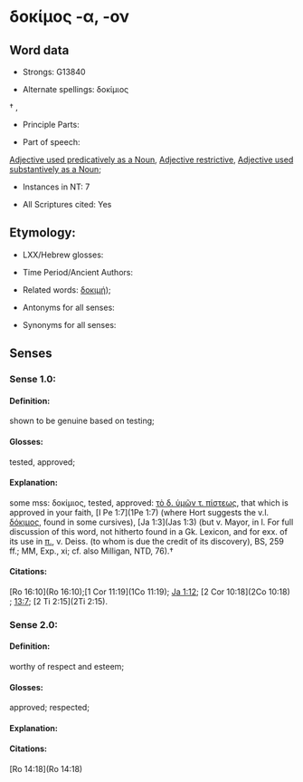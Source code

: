 # δοκίμος -α, -ον

<!-- Status: S2=NeedsFinalCheck -->
<!-- Lexica used for edits:   -->

## Word data

* Strongs: G13840

* Alternate spellings: δοκίμιος

† , 

* Principle Parts: 


* Part of speech: 

[Adjective used predicatively as a Noun](http://ugg.readthedocs.io/en/latest/noun_predicate_adj.html), 
[Adjective restrictive](http://ugg.readthedocs.io/en/latest/adjective_restrictive.html), 
[Adjective used substantively as a Noun](http://ugg.readthedocs.io/en/latest/noun_substantive_adj.html); 

* Instances in NT: 7

* All Scriptures cited: Yes

## Etymology: 


* LXX/Hebrew glosses: 


* Time Period/Ancient Authors: 


* Related words: [δοκιμή]());

* Antonyms for all senses:

* Synonyms for all senses: 


## Senses 


### Sense  1.0: 
 

#### Definition: 

shown to be genuine based on testing;

#### Glosses: 

tested, approved; 

#### Explanation: 

 some mss: δοκίμιος, tested, approved: [τὸ δ. ὑμῶν τ. πίστεως](), that which is approved in your faith, [I Pe 1:7](1Pe 1:7) (where Hort suggests the v.l. [δόκιμος](), found in some cursives), [Ja 1:3](Jas 1:3) (but v. Mayor, in l. For full discussion of this word, not hitherto found in a Gk. Lexicon, and for exx. of its use in [π.](), v. Deiss. (to whom is due the credit of its discovery), BS, 259 ff.; MM, Exp., xi; cf. also Milligan, NTD, 76).†

#### Citations: 

[Ro 16:10](Ro 16:10);[1 Cor 11:19](1Co 11:19); [Ja 1:12](Jas1:12); [2 Cor 10:18](2Co 10:18) ; [13:7](13:7); [2 Ti 2:15](2Ti 2:15).

### Sense  2.0: 
 

#### Definition: 

worthy of respect and esteem;

#### Glosses: 

 approved; respected;

#### Explanation: 



#### Citations:
[Ro 14:18](Ro 14:18)
